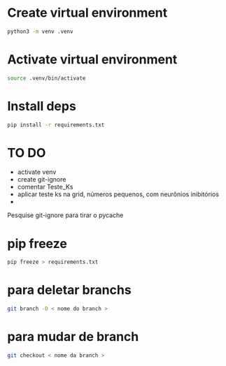 
# Create virtual environment

```sh
python3 -m venv .venv
```

# Activate virtual environment

```sh
source .venv/bin/activate
```

# Install deps

```sh
pip install -r requirements.txt
```

# TO DO
- activate venv
- create git-ignore
- comentar Teste_Ks
- aplicar teste ks na grid, números pequenos, com neurônios inibitórios
- 

Pesquise git-ignore para tirar o pycache

# pip freeze

```sh
pip freeze > requirements.txt
```

# para deletar branchs

```sh
git branch -D < nome do branch >
```

# para mudar de branch

```sh
git checkout < nome da branch >

```